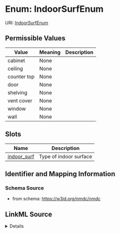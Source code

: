# Enum: IndoorSurfEnum



URI: [IndoorSurfEnum](IndoorSurfEnum.md)

## Permissible Values

| Value | Meaning | Description |
| --- | --- | --- |
| cabinet | None |  |
| ceiling | None |  |
| counter top | None |  |
| door | None |  |
| shelving | None |  |
| vent cover | None |  |
| window | None |  |
| wall | None |  |




## Slots

| Name | Description |
| ---  | --- |
| [indoor_surf](indoor_surf.md) | Type of indoor surface |






## Identifier and Mapping Information







### Schema Source


* from schema: https://w3id.org/nmdc/nmdc




## LinkML Source

<details>
```yaml
name: indoor_surf_enum
from_schema: https://w3id.org/nmdc/nmdc
rank: 1000
permissible_values:
  cabinet:
    text: cabinet
  ceiling:
    text: ceiling
  counter top:
    text: counter top
  door:
    text: door
  shelving:
    text: shelving
  vent cover:
    text: vent cover
  window:
    text: window
  wall:
    text: wall

```
</details>